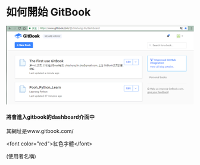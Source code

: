 # 如何開始 GitBook

![](/assets/2_0_dashboard.png)

#### 將會進入gitbook的dashboard介面中

其網址是www.gitbook.com/

&lt;font color="red"&gt;紅色字體&lt;/font&gt;

\(使用者名稱\)



